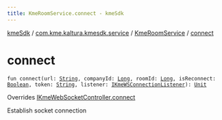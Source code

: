 ```yaml
---
title: KmeRoomService.connect - kmeSdk
---
```


[kmeSdk](../../index.html) / [com.kme.kaltura.kmesdk.service](../index.html) / [KmeRoomService](index.html) / [connect](./connect.html)

# connect

`fun connect(url: `[`String`](https://kotlinlang.org/api/latest/jvm/stdlib/kotlin/-string/index.html)`, companyId: `[`Long`](https://kotlinlang.org/api/latest/jvm/stdlib/kotlin/-long/index.html)`, roomId: `[`Long`](https://kotlinlang.org/api/latest/jvm/stdlib/kotlin/-long/index.html)`, isReconnect: `[`Boolean`](https://kotlinlang.org/api/latest/jvm/stdlib/kotlin/-boolean/index.html)`, token: `[`String`](https://kotlinlang.org/api/latest/jvm/stdlib/kotlin/-string/index.html)`, listener: `[`IKmeWSConnectionListener`](../../com.kme.kaltura.kmesdk.ws/-i-kme-w-s-connection-listener/index.html)`): `[`Unit`](https://kotlinlang.org/api/latest/jvm/stdlib/kotlin/-unit/index.html)

Overrides [IKmeWebSocketController.connect](../../com.kme.kaltura.kmesdk.controller/-i-kme-web-socket-controller/connect.html)

Establish socket connection

